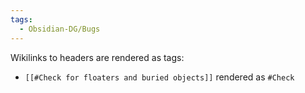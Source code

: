 ```yaml
---
tags:
  - Obsidian-DG/Bugs
---
```

Wikilinks to headers are rendered as tags:
- `[[#Check for floaters and buried objects]]` rendered as `#Check`

